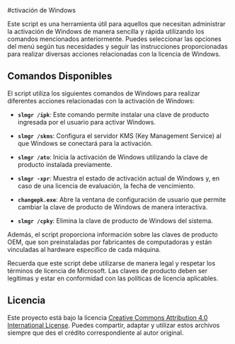#ctivación de Windows

Este script es una herramienta útil para aquellos que necesitan administrar la activación de Windows de manera sencilla y rápida utilizando los comandos mencionados anteriormente. Puedes seleccionar las opciones del menú según tus necesidades y seguir las instrucciones proporcionadas para realizar diversas acciones relacionadas con la licencia de Windows.

## Comandos Disponibles

El script utiliza los siguientes comandos de Windows para realizar diferentes acciones relacionadas con la activación de Windows:

- **`slmgr /ipk`**: Este comando permite instalar una clave de producto ingresada por el usuario para activar Windows.

- **`slmgr /skms`**: Configura el servidor KMS (Key Management Service) al que Windows se conectará para la activación.

- **`slmgr /ato`**: Inicia la activación de Windows utilizando la clave de producto instalada previamente.

- **`slmgr -xpr`**: Muestra el estado de activación actual de Windows y, en caso de una licencia de evaluación, la fecha de vencimiento.

- **`changepk.exe`**: Abre la ventana de configuración de usuario que permite cambiar la clave de producto de Windows de manera interactiva.

- **`slmgr /cpky`**: Elimina la clave de producto de Windows del sistema.

Además, el script proporciona información sobre las claves de producto OEM, que son preinstaladas por fabricantes de computadoras y están vinculadas al hardware específico de cada máquina.

Recuerda que este script debe utilizarse de manera legal y respetar los términos de licencia de Microsoft. Las claves de producto deben ser legítimas y estar en conformidad con las políticas de licencia aplicables.

## Licencia
Este proyecto está bajo la licencia [Creative Commons Attribution 4.0 International License](https://creativecommons.org/licenses/by/4.0/). Puedes compartir, adaptar y utilizar estos archivos siempre que des el crédito correspondiente al autor original.
